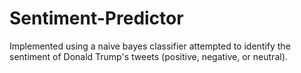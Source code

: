 # Sentiment-Predictor
Implemented using a naive bayes classifier attempted to identify the sentiment of Donald Trump's tweets (positive, negative, or neutral). 
